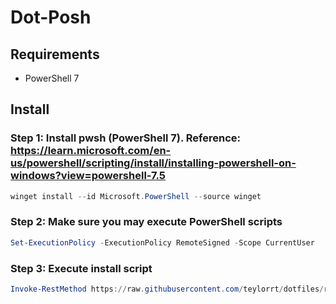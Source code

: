 # Dot-Posh

## Requirements
- PowerShell 7
## Install

### Step 1: Install pwsh (PowerShell 7). Reference: https://learn.microsoft.com/en-us/powershell/scripting/install/installing-powershell-on-windows?view=powershell-7.5
```powershell
winget install --id Microsoft.PowerShell --source winget
```

### Step 2: Make sure you may execute PowerShell scripts
```powershell
Set-ExecutionPolicy -ExecutionPolicy RemoteSigned -Scope CurrentUser
```

### Step 3: Execute install script
```powershell
Invoke-RestMethod https://raw.githubusercontent.com/teylorrt/dotfiles/refs/heads/main/install.ps1 | Invoke-Expression
```
